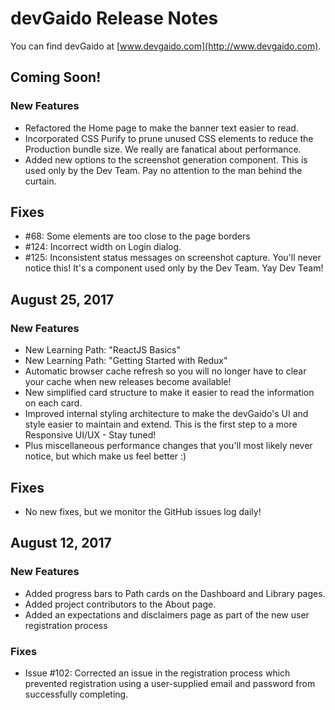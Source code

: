 # devGaido Release Notes

You can find devGaido at [www.devgaido.com](http://www.devgaido.com).

## Coming Soon!

### New Features

- Refactored the Home page to make the banner text easier to read.
- Incorporated CSS Purify to prune unused CSS elements to reduce the Production bundle size. We really are fanatical about performance.
- Added new options to the screenshot generation component. This is used only by the Dev Team. Pay no attention to the man behind the curtain.

## Fixes

- #68:  Some elements are too close to the page borders
- #124: Incorrect width on Login dialog. 
- #125: Inconsistent status messages on screenshot capture. You'll never notice this! It's a component used only by the Dev Team. Yay Dev Team!

## August 25, 2017

### New Features

- New Learning Path: "ReactJS Basics"
- New Learning Path: "Getting Started with Redux"
- Automatic browser cache refresh so you will no longer have to clear your cache when new releases become available!
- New simplified card structure to make it easier to read the information on each card.
- Improved internal styling architecture to make the devGaido's UI and style easier to maintain and extend. This is the first step to a more Responsive UI/UX - Stay tuned!
- Plus miscellaneous performance changes that you'll most likely never notice, but which make us feel better :)

## Fixes

- No new fixes, but we monitor the GitHub issues log daily!

## August 12, 2017

### New Features

- Added progress bars to Path cards on the Dashboard and Library pages.
- Added project contributors to the About page.
- Added an expectations and disclaimers page as part of the new user registration process

### Fixes

- Issue #102: Corrected an issue in the registration process which prevented registration using a user-supplied email and password from successfully completing. 
